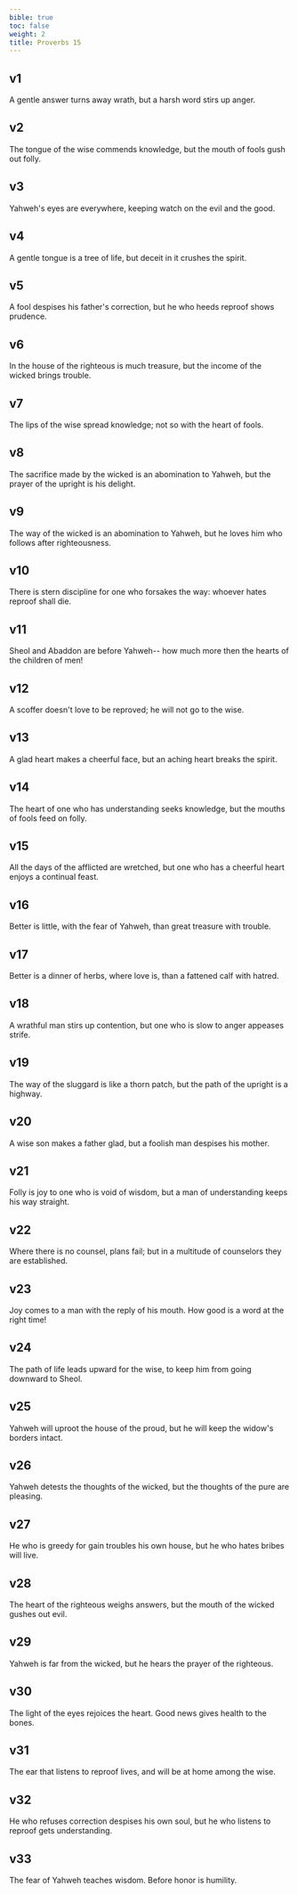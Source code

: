 ```yaml
---
bible: true
toc: false
weight: 2
title: Proverbs 15
---
```




## v1 
A gentle answer turns away wrath, but a harsh word stirs up anger. 

## v2 
The tongue of the wise commends knowledge, but the mouth of fools gush out folly. 

## v3 
Yahweh's eyes are everywhere, keeping watch on the evil and the good. 

## v4 
A gentle tongue is a tree of life, but deceit in it crushes the spirit. 

## v5 
A fool despises his father's correction, but he who heeds reproof shows prudence. 

## v6 
In the house of the righteous is much treasure, but the income of the wicked brings trouble. 

## v7 
The lips of the wise spread knowledge; not so with the heart of fools. 

## v8 
The sacrifice made by the wicked is an abomination to Yahweh, but the prayer of the upright is his delight. 

## v9 
The way of the wicked is an abomination to Yahweh, but he loves him who follows after righteousness. 

## v10 
There is stern discipline for one who forsakes the way: whoever hates reproof shall die. 

## v11 
Sheol and Abaddon are before Yahweh-- how much more then the hearts of the children of men! 

## v12 
A scoffer doesn't love to be reproved; he will not go to the wise. 

## v13 
A glad heart makes a cheerful face, but an aching heart breaks the spirit. 

## v14 
The heart of one who has understanding seeks knowledge, but the mouths of fools feed on folly. 

## v15 
All the days of the afflicted are wretched, but one who has a cheerful heart enjoys a continual feast. 

## v16 
Better is little, with the fear of Yahweh, than great treasure with trouble. 

## v17 
Better is a dinner of herbs, where love is, than a fattened calf with hatred. 

## v18 
A wrathful man stirs up contention, but one who is slow to anger appeases strife. 

## v19 
The way of the sluggard is like a thorn patch, but the path of the upright is a highway. 

## v20 
A wise son makes a father glad, but a foolish man despises his mother. 

## v21 
Folly is joy to one who is void of wisdom, but a man of understanding keeps his way straight. 

## v22 
Where there is no counsel, plans fail; but in a multitude of counselors they are established. 

## v23 
Joy comes to a man with the reply of his mouth. How good is a word at the right time! 

## v24 
The path of life leads upward for the wise, to keep him from going downward to Sheol. 

## v25 
Yahweh will uproot the house of the proud, but he will keep the widow's borders intact. 

## v26 
Yahweh detests the thoughts of the wicked, but the thoughts of the pure are pleasing. 

## v27 
He who is greedy for gain troubles his own house, but he who hates bribes will live. 

## v28 
The heart of the righteous weighs answers, but the mouth of the wicked gushes out evil. 

## v29 
Yahweh is far from the wicked, but he hears the prayer of the righteous. 

## v30 
The light of the eyes rejoices the heart. Good news gives health to the bones. 

## v31 
The ear that listens to reproof lives, and will be at home among the wise. 

## v32 
He who refuses correction despises his own soul, but he who listens to reproof gets understanding. 

## v33 
The fear of Yahweh teaches wisdom. Before honor is humility.
